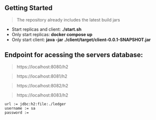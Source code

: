 ## Getting Started

> The repository already includes the latest build jars

- Start replicas and client: **./start.sh**
- Only start replicas: **docker compose up**
- Only start client: **java -jar ./client/target/client-0.0.1-SNAPSHOT.jar**

## Endpoint for acessing the servers database:
>https://localhost:8080/h2

>https://localhost:8081/h2

>https://localhost:8082/h2

>https://localhost:8083/h2

    url := jdbc:h2:file:./ledger
    username := sa
    password :=
